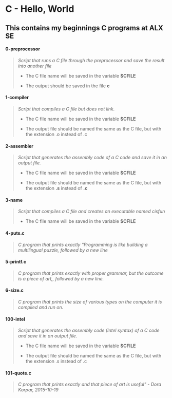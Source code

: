 # C - Hello, World

## This contains my beginnings C programs at ALX SE ##


#### 0-preprocessor
>
>   *Script that runs a C file through the preprocessor and save the result into another file*
>
> - The C file name will be saved in the variable **$CFILE**
>
> - The output should be saved in the file **c**
>

#### 1-compiler
> *Script that compiles a C file but does not link.*
> 
> - The C file name will be saved in the variable **$CFILE**
>
> - The output file should be named the same as the C file, but with the extension .o instead of .c

#### 2-assembler
>
> *Script that generates the assembly code of a C code and save it in an output file.*
>
> - The C file name will be saved in the variable **$CFILE**
>
> - The output file should be named the same as the C file, but with the extension **.s** instead of **.c**
>

#### 3-name
>
> *Script that compiles a C file and creates an executable named cisfun*
>
> - The C file name will be saved in the variable **$CFILE**
>

#### 4-puts.c
>
> *C program that prints exactly "Programming is like building a multilingual puzzle, followed by a new line*
>

#### 5-printf.c
>
> *C program that prints exactly with proper grammar, but the outcome is a piece of art,, followed by a new line.*
>

#### 6-size.c
>
> *C program that prints the size of various types on the computer it is compiled and run on.*
>

#### 100-intel
>
> *Script that generates the assembly code (Intel syntax) of a C code and save it in an output file.*
>
> - The C file name will be saved in the variable **$CFILE**
>
> - The output file should be named the same as the C file, but with the extension .s instead of .c
>

#### 101-quote.c
>
> *C program that prints exactly and that piece of art is useful" - Dora Korpar, 2015-10-19*
>

